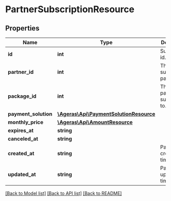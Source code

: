 # PartnerSubscriptionResource

## Properties
Name | Type | Description | Notes
------------ | ------------- | ------------- | -------------
**id** | **int** | Subscription id. | [optional] 
**partner_id** | **int** | The subscribed partner id. | [optional] 
**package_id** | **int** | The package subscribed to. | [optional] 
**payment_solution** | [**\Ageras\Api\PaymentSolutionResource**](PaymentSolutionResource.md) |  | [optional] 
**monthly_price** | [**\Ageras\Api\AmountResource**](AmountResource.md) |  | [optional] 
**expires_at** | **string** |  | [optional] 
**canceled_at** | **string** |  | [optional] 
**created_at** | **string** | Package created at time stamp. | [optional] 
**updated_at** | **string** | Package update at time stamp. | [optional] 

[[Back to Model list]](../README.md#documentation-for-models) [[Back to API list]](../README.md#documentation-for-api-endpoints) [[Back to README]](../README.md)


